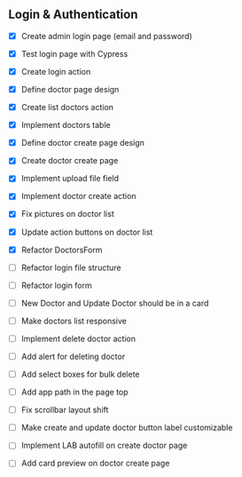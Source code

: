 ## Login & Authentication

- [x] Create admin login page (email and password)
- [x] Test login page with Cypress
- [x] Create login action

- [x] Define doctor page design
- [x] Create list doctors action
- [x] Implement doctors table

- [x] Define doctor create page design
- [x] Create doctor create page
- [x] Implement upload file field
- [x] Implement doctor create action

- [x] Fix pictures on doctor list
- [x] Update action buttons on doctor list
- [x] Refactor DoctorsForm
- [ ] Refactor login file structure
- [ ] Refactor login form
- [ ] New Doctor and Update Doctor should be in a card
- [ ] Make doctors list responsive
- [ ] Implement delete doctor action
- [ ] Add alert for deleting doctor
- [ ] Add select boxes for bulk delete
- [ ] Add app path in the page top
- [ ] Fix scrollbar layout shift
- [ ] Make create and update doctor button label customizable
- [ ] Implement LAB autofill on create doctor page
- [ ] Add card preview on doctor create page
